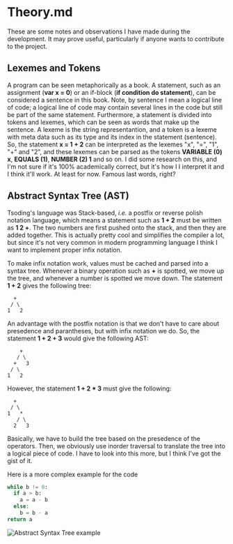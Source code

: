# Theory.md

These are some notes and observations I have made during the development. It may prove useful, particularly if anyone wants to contribute to the project.

## Lexemes and Tokens

A program can be seen metaphorically as a book. A statement, such as an assignment (**var x = 0**) or an if-block (**if condition do statement**), can be considered a sentence in this book. Note, by sentence I mean a logical line of code; a logical line of code may contain several lines in the code but still be part of the same statement. Furthermore, a statement is divided into tokens and lexemes, which can be seen as words that make up the sentence. A lexeme is the string representantion, and a token is a lexeme with meta data such as its type and its index in the statement (sentence). So, the statement **x = 1 + 2** can be interpreted as the lexemes "x", "=", "1", "+" and "2", and these lexemes can be parsed as the tokens **VARIABLE (0) x**, **EQUALS (1)**, **NUMBER (2) 1** and so on. I did some research on this, and I'm not sure if it's 100% academically correct, but it's how I I interpret it and I think it'll work. At least for now. Famous last words, right?

## Abstract Syntax Tree (AST)

Tsoding's language was Stack-based, _i.e._ a postfix or reverse polish notation language, which means a statement such as **1 + 2** must be written as **1 2 +**. The two numbers are first pushed onto the stack, and then they are added together. This is actually pretty cool and simplifies the compiler a lot, but since it's not very common in modern programming language I think I want to implement proper infix notation.

To make infix notation work, values must be cached and parsed into a syntax tree. Whenever a binary operation such as **+** is spotted, we move up the tree, and whenever a number is spotted we move down. The statement **1 + 2** gives the following tree:

```
  +
 / \
1   2
```

An advantage with the postfix notation is that we don't have to care about presedence and parantheses, but with infix notation we do. So, the statement **1 + 2 + 3** would give the following AST:

```
    +
   / \
  +   3
 / \
1   2
```

However, the statement **1 + 2 \* 3** must give the following:

```
  +
 / \
1   *
   / \
  2   3
```

Basically, we have to build the tree based on the presedence of the operators. Then, we obviously use inorder traversal to translate the tree into a logical piece of code. I have to look into this more, but I think I've got the gist of it.

Here is a more complex example for the code

```python
while b != 0:
  if a > b:
    a = a - b
  else:
    b = b - a
return a
```

![Abstract Syntax Tree example](https://en.wikipedia.org/wiki/Abstract_syntax_tree#/media/File:Abstract_syntax_tree_for_Euclidean_algorithm.svg)
